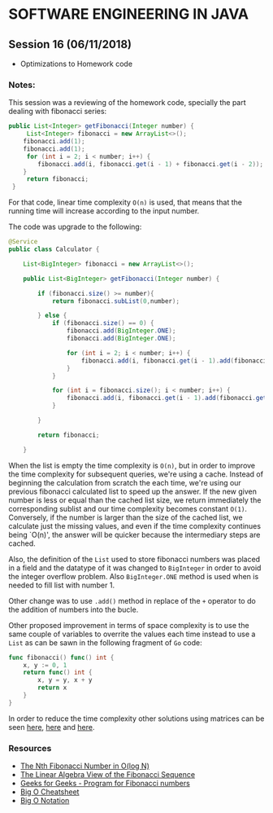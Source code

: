 # SOFTWARE ENGINEERING IN JAVA

## Session 16 (06/11/2018)

- Optimizations to Homework code

### Notes:

This session was a reviewing of the homework code, specially the part dealing with fibonacci series:

```java
public List<Integer> getFibonacci(Integer number) {
     List<Integer> fibonacci = new ArrayList<>();
    fibonacci.add(1);
    fibonacci.add(1);
     for (int i = 2; i < number; i++) {
        fibonacci.add(i, fibonacci.get(i - 1) + fibonacci.get(i - 2));
    }
     return fibonacci;
 }
```

For that code, linear time complexity `O(n)` is used, that means that the running time will increase according to the input number.

The code was upgrade to the following:

```java
@Service
public class Calculator {

    List<BigInteger> fibonacci = new ArrayList<>();

    public List<BigInteger> getFibonacci(Integer number) {

        if (fibonacci.size() >= number){
            return fibonacci.subList(0,number);

        } else {
            if (fibonacci.size() == 0) {
                fibonacci.add(BigInteger.ONE);
                fibonacci.add(BigInteger.ONE);

                for (int i = 2; i < number; i++) {
                    fibonacci.add(i, fibonacci.get(i - 1).add(fibonacci.get(i - 2)));
                }
            }

            for (int i = fibonacci.size(); i < number; i++) {
                fibonacci.add(i, fibonacci.get(i - 1).add(fibonacci.get(i - 2)));
            }

        }

        return fibonacci;

    }
```
 When the list is empty the time complexity is `O(n)`, but in order to improve the time complexity for subsequent queries, we're using a cache. Instead of beginning the calculation from scratch the each time, we're using our previous fibonacci calculated list to speed up the answer. If the new given number is less or equal than the cached list size, we return immediately the corresponding sublist and our time complexity becomes constant `O(1)`. Conversely, if the number is larger than the size of the cached list, we calculate just the missing values, and even if the time complexity continues being `O(n)', the answer will be quicker because the intermediary steps are cached.

Also, the definition of the `List` used to store fibonacci numbers was placed in a field and the datatype of it was changed to `BigInteger` in order to avoid the integer overflow problem. Also `BigInteger.ONE` method is used when is needed to fill list with number 1.

Other change was to use `.add()` method in replace of the `+` operator to do the addition of numbers into the bucle.

Other proposed improvement in terms of space complexity is to use the same couple of variables to overrite the values each time instead to use a `List` as can be sawn in the following fragment of `Go` code:

```go
func fibonacci() func() int {
    x, y := 0, 1
    return func() int {
        x, y = y, x + y
        return x
    }
}
```

In order to reduce the time complexity other solutions using matrices can be seen [here][1], [here][2] and [here][3].

### Resources
- [The Nth Fibonacci Number in O(log N)][1]
- [The Linear Algebra View of the Fibonacci Sequence][2]
- [Geeks for Geeks - Program for Fibonacci numbers][3]
- [Big O Cheatsheet][4]
- [Big O Notation][5]

[1]: https://kukuruku.co/post/the-nth-fibonacci-number-in-olog-n/
[2]: https://medium.com/@andrew.chamberlain/the-linear-algebra-view-of-the-fibonacci-sequence-4e81f78935a3
[3]: https://www.geeksforgeeks.org/program-for-nth-fibonacci-number
[4]: http://bigocheatsheet.com/
[5]: https://www.interviewcake.com/article/java/big-o-notation-time-and-space-complexity
